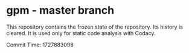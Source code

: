 # gpm - master branch

This repository contains the frozen state of the repository.
Its history is cleared. It is used only for static code
analysis with Codacy.

Commit Time: 1727883098